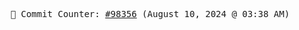 <p align="center">
    <samp>
        📮 Commit Counter: <a href="https://github.com/Javascript-void0/Javascript-void0/commits/main">#98356</a> (August 10, 2024 @ 03:38 AM)
    </samp>
</p>
